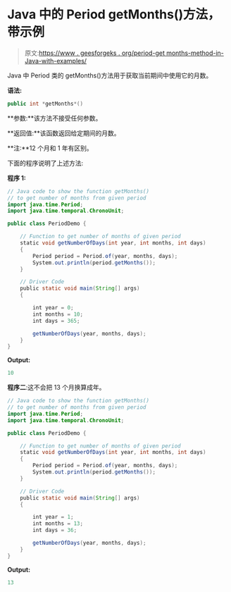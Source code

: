 # Java 中的 Period getMonths()方法，带示例

> 原文:[https://www . geesforgeks . org/period-get months-method-in-Java-with-examples/](https://www.geeksforgeeks.org/period-getmonths-method-in-java-with-examples/)

Java 中 Period 类的 getMonths()方法用于获取当前期间中使用它的月数。

**语法:**

```java
public int *getMonths*()
```

**参数:**该方法不接受任何参数。

**返回值:**该函数返回给定期间的月数。

**注:**12 个月和 1 年有区别。

下面的程序说明了上述方法:

**程序 1:**

```java
// Java code to show the function getMonths()
// to get number of months from given period
import java.time.Period;
import java.time.temporal.ChronoUnit;

public class PeriodDemo {

    // Function to get number of months of given period
    static void getNumberOfDays(int year, int months, int days)
    {
        Period period = Period.of(year, months, days);
        System.out.println(period.getMonths());
    }

    // Driver Code
    public static void main(String[] args)
    {

        int year = 0;
        int months = 10;
        int days = 365;

        getNumberOfDays(year, months, days);
    }
}
```

**Output:**

```java
10

```

**程序二**:这不会把 13 个月换算成年。

```java
// Java code to show the function getMonths()
// to get number of months from given period
import java.time.Period;
import java.time.temporal.ChronoUnit;

public class PeriodDemo {

    // Function to get number of months of given period
    static void getNumberOfDays(int year, int months, int days)
    {
        Period period = Period.of(year, months, days);
        System.out.println(period.getMonths());
    }

    // Driver Code
    public static void main(String[] args)
    {

        int year = 1;
        int months = 13;
        int days = 36;

        getNumberOfDays(year, months, days);
    }
}
```

**Output:**

```java
13

```
